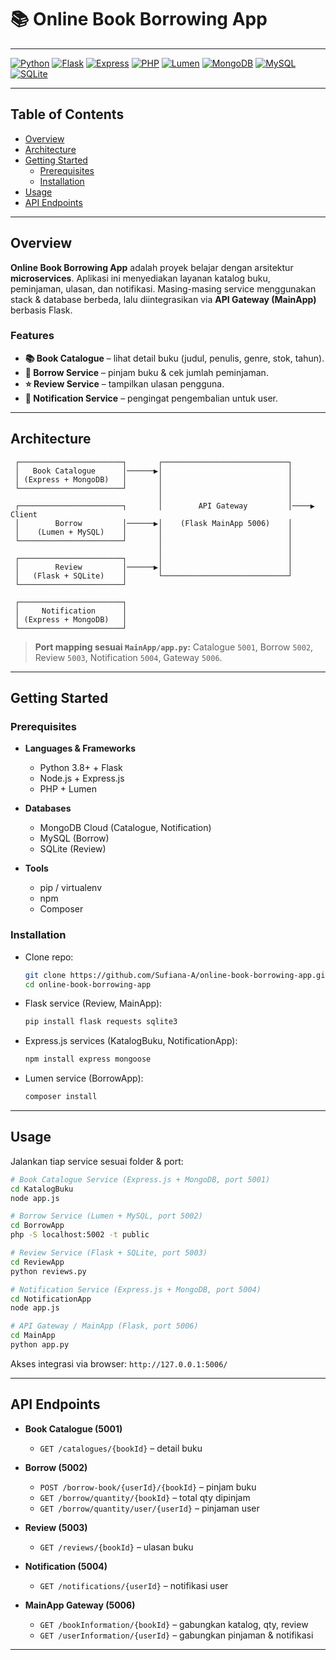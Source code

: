 # 📚 Online Book Borrowing App

---

[![Python](https://img.shields.io/badge/language-Python-blue.svg?logo=python\&logoColor=white)]()
[![Flask](https://img.shields.io/badge/framework-Flask-black.svg?logo=flask\&logoColor=white)]()
[![Express](https://img.shields.io/badge/framework-Express.js-000000.svg?logo=express\&logoColor=white)]()
[![PHP](https://img.shields.io/badge/language-PHP-777BB4.svg?logo=php\&logoColor=white)]()
[![Lumen](https://img.shields.io/badge/framework-Lumen-E74430.svg?logo=laravel\&logoColor=white)]()
[![MongoDB](https://img.shields.io/badge/database-MongoDB_Cloud-47A248.svg?logo=mongodb\&logoColor=white)]()
[![MySQL](https://img.shields.io/badge/database-MySQL-4479A1.svg?logo=mysql\&logoColor=white)]()
[![SQLite](https://img.shields.io/badge/database-SQLite-003B57.svg?logo=sqlite\&logoColor=white)]()

---

## Table of Contents

- [Overview](#overview)
- [Architecture](#architecture)
- [Getting Started](#getting-started)
  - [Prerequisites](#prerequisites)
  - [Installation](#installation)
- [Usage](#usage)
- [API Endpoints](#api-endpoints)

---

## Overview

**Online Book Borrowing App** adalah proyek belajar dengan arsitektur **microservices**.
Aplikasi ini menyediakan layanan katalog buku, peminjaman, ulasan, dan notifikasi.
Masing-masing service menggunakan stack & database berbeda, lalu diintegrasikan via **API Gateway (MainApp)** berbasis Flask.

### Features

- **📚 Book Catalogue** – lihat detail buku (judul, penulis, genre, stok, tahun).
- **📖 Borrow Service** – pinjam buku & cek jumlah peminjaman.
- **⭐ Review Service** – tampilkan ulasan pengguna.
- **🔔 Notification Service** – pengingat pengembalian untuk user.

---

## Architecture

```
 ┌───────────────────────┐       ┌────────────────────────────┐
 │   Book Catalogue      │──────▶│                            │
 │ (Express + MongoDB)   │       │                            │
 └───────────────────────┘       │                            │
                                 │                            │
 ┌───────────────────────┐       │        API Gateway         │────▶ Client
 │        Borrow         │──────▶│    (Flask MainApp 5006)    │
 │    (Lumen + MySQL)    │       │                            │
 └───────────────────────┘       │                            │
                                 │                            │
 ┌───────────────────────┐       │                            │
 │        Review         │──────▶│                            │
 │   (Flask + SQLite)    │       └────────────────────────────┘
 └───────────────────────┘

 ┌───────────────────────┐
 │     Notification      │
 │ (Express + MongoDB)   │
 └───────────────────────┘
```

> **Port mapping sesuai `MainApp/app.py`:**
> Catalogue `5001`, Borrow `5002`, Review `5003`, Notification `5004`, Gateway `5006`.

---

## Getting Started

### Prerequisites

* **Languages & Frameworks**

  * Python 3.8+ + Flask
  * Node.js + Express.js
  * PHP + Lumen

* **Databases**

  * MongoDB Cloud (Catalogue, Notification)
  * MySQL (Borrow)
  * SQLite (Review)

* **Tools**

  * pip / virtualenv
  * npm
  * Composer

### Installation

* Clone repo:

  ```bash
  git clone https://github.com/Sufiana-A/online-book-borrowing-app.git
  cd online-book-borrowing-app
  ```

* Flask service (Review, MainApp):

  ```bash
  pip install flask requests sqlite3
  ```

* Express.js services (KatalogBuku, NotificationApp):

  ```bash
  npm install express mongoose
  ```

* Lumen service (BorrowApp):

  ```bash
  composer install
  ```

---

## Usage

Jalankan tiap service sesuai folder & port:

```bash
# Book Catalogue Service (Express.js + MongoDB, port 5001)
cd KatalogBuku
node app.js

# Borrow Service (Lumen + MySQL, port 5002)
cd BorrowApp
php -S localhost:5002 -t public

# Review Service (Flask + SQLite, port 5003)
cd ReviewApp
python reviews.py

# Notification Service (Express.js + MongoDB, port 5004)
cd NotificationApp
node app.js

# API Gateway / MainApp (Flask, port 5006)
cd MainApp
python app.py
```

Akses integrasi via browser:
`http://127.0.0.1:5006/`

---

## API Endpoints

* **Book Catalogue (5001)**

  * `GET /catalogues/{bookId}` – detail buku

* **Borrow (5002)**

  * `POST /borrow-book/{userId}/{bookId}` – pinjam buku
  * `GET /borrow/quantity/{bookId}` – total qty dipinjam
  * `GET /borrow/quantity/user/{userId}` – pinjaman user

* **Review (5003)**

  * `GET /reviews/{bookId}` – ulasan buku

* **Notification (5004)**

  * `GET /notifications/{userId}` – notifikasi user

* **MainApp Gateway (5006)**

  * `GET /bookInformation/{bookId}` – gabungkan katalog, qty, review
  * `GET /userInformation/{userId}` – gabungkan pinjaman & notifikasi

---
